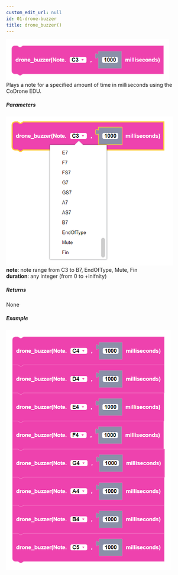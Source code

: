 ```yaml
---
custom_edit_url: null
id: 01-drone-buzzer
title: drone_buzzer()
---
```


![drone buzzer block image](drone_buzzer.PNG) <br />
Plays a note for a specified amount of time in milliseconds using the CoDrone EDU.

##### Parameters
![drone buzzer block image](drone_buzzer_params.PNG) <br />
**note**: note range from C3 to B7, EndOfType, Mute, Fin <br />
**duration**: any integer (from 0 to +inifnity)

##### Returns

None

##### Example

![drone buzzer example](drone_buzzer_example.PNG)
